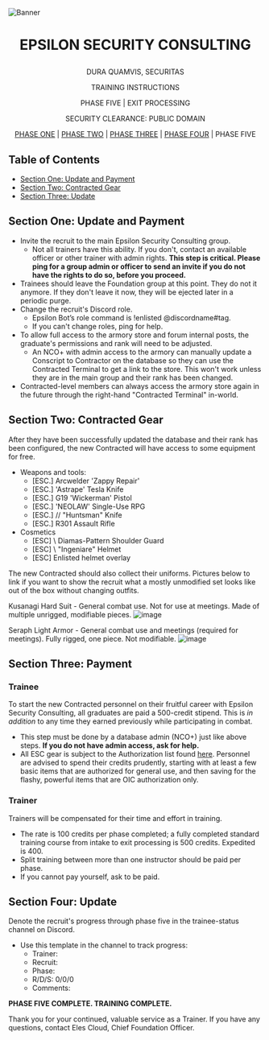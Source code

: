 <p align="center">
  
![Banner](https://github.com/ElesCloud/ESCHandbook/blob/main/Banner.jpg)
  
</p>

# <p align='center'> EPSILON SECURITY CONSULTING </p> 

<p align="center"> DURA QUAMVIS, SECURITAS </p>
  
<p align="center"> TRAINING INSTRUCTIONS </p>

<p align="center"> PHASE FIVE | EXIT PROCESSING </p>

<p align="center"> SECURITY CLEARANCE: PUBLIC DOMAIN </p>

<p align="center"> 
 <a href= https://github.com/ElesCloud/ESCDocuments/blob/main/Training_PhaseOne.md>PHASE ONE</a> |
 <a href= https://github.com/ElesCloud/ESCDocuments/blob/main/Training_PhaseTwo.md>PHASE TWO</a> | 
 <a href= https://github.com/ElesCloud/ESCDocuments/blob/main/Training_PhaseThree.md>PHASE THREE</a> | 
 <a href= https://github.com/ElesCloud/ESCDocuments/blob/main/Training_PhaseFour.md>PHASE FOUR</a> | 
 PHASE FIVE
</p>

## Table of Contents
  - [Section One: Update and Payment](#section-one-update-and-payment)
  - [Section Two: Contracted Gear](#section-two-contracted-gear)
  - [Section Three: Update](#section-three-update)


## Section One: Update and Payment
- Invite the recruit to the main Epsilon Security Consulting group.
  - Not all trainers have this ability. If you don't, contact an available officer or other trainer with admin rights. **This step is critical. Please ping for a group admin or officer to send an invite if you do not have the rights to do so, before you proceed.**
- Trainees should leave the Foundation group at this point. They do not it anymore. If they don't leave it now, they will be ejected later in a periodic purge.
- Change the recruit's Discord role.
  - Epsilon Bot’s role command is !enlisted @discordname#tag.
  - If you can't change roles, ping for help.
- To allow full access to the armory store and forum internal posts, the graduate's permissions and rank will need to be adjusted. 
  - An NCO+ with admin access to the armory can manually update a Conscript to Contractor on the database so they can use the Contracted Terminal to get a link to the store. This won't work unless they are in the main group and their rank has been changed.
- Contracted-level members can always access the armory store again in the future through the right-hand "Contracted Terminal" in-world.

## Section Two: Contracted Gear

After they have been successfully updated the database and their rank has been configured, the new Contracted will have access to some equipment for free.
- Weapons and tools:
  - [ESC.] Arcwelder 'Zappy Repair'
  - [ESC.] 'Astrape' Tesla Knife
  - [ESC.] G19 'Wickerman' Pistol
  - [ESC.] 'NEOLAW' Single-Use RPG
  - [ESC.] // "Huntsman" Knife
  - [ESC.] R301 Assault Rifle 
- Cosmetics
  - [ESC] \\ Diamas-Pattern Shoulder Guard
  - [ESC] \\ "Ingeniare" Helmet
  - [ESC] Enlisted helmet overlay

The new Contracted should also collect their uniforms. Pictures below to link if you want to show the recruit what a mostly unmodified set looks like out of the box without changing outfits.

Kusanagi Hard Suit - General combat use. Not for use at meetings. Made of multiple unrigged, modifiable pieces.
![image](https://user-images.githubusercontent.com/71983240/148656770-0f66a1ef-b922-4e4e-84ed-e0ee4ac30f5d.png)

Seraph Light Armor - General combat use and meetings (required for meetings). Fully rigged, one piece. Not modifiable.
![image](https://user-images.githubusercontent.com/71983240/148656913-7824c117-e7d3-45ec-bcc2-39f155b2f3ec.png)


## Section Three: Payment

### Trainee
To start the new Contracted personnel on their fruitful career with Epsilon Security Consulting, all graduates are paid a 500-credit stipend. This is _in addition_ to any time they earned previously while participating in combat.
- This step must be done by a database admin (NCO+) just like above steps. **If you do not have admin access, ask for help.**
- All ESC gear is subject to the Authorization list found [here](https://docs.google.com/spreadsheets/d/1vA7HMS7XBYfRmdiyk6tgSjBokKoKGt3hl99ncaxuKIo/). Personnel are advised to spend their credits prudently, starting with at least a few basic items that are authorized for general use, and then saving for the flashy, powerful items that are OIC authorization only.

### Trainer
Trainers will be compensated for their time and effort in training.
- The rate is 100 credits per phase completed; a fully completed standard training course from intake to exit processing is 500 credits. Expedited is 400.
- Split training between more than one instructor should be paid per phase.
- If you cannot pay yourself, ask to be paid.

## Section Four: Update
Denote the recruit's progress through phase five in the trainee-status channel on Discord.
   - Use this template in the channel to track progress:
     - Trainer:
     - Recruit:
     - Phase:
     - R/D/S: 0/0/0
     - Comments:

**PHASE FIVE COMPLETE. TRAINING COMPLETE.** 

Thank you for your continued, valuable service as a Trainer. If you have any questions, contact Eles Cloud, Chief Foundation Officer.
